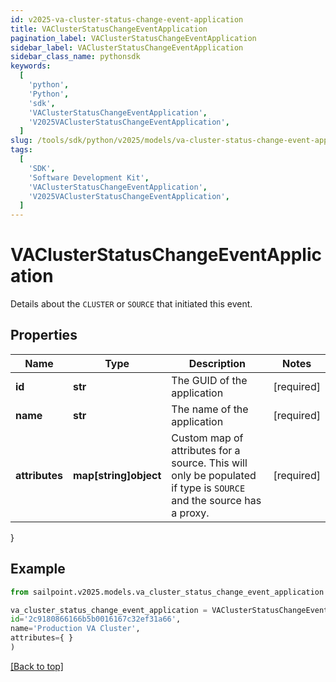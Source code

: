 ```yaml
---
id: v2025-va-cluster-status-change-event-application
title: VAClusterStatusChangeEventApplication
pagination_label: VAClusterStatusChangeEventApplication
sidebar_label: VAClusterStatusChangeEventApplication
sidebar_class_name: pythonsdk
keywords:
  [
    'python',
    'Python',
    'sdk',
    'VAClusterStatusChangeEventApplication',
    'V2025VAClusterStatusChangeEventApplication',
  ]
slug: /tools/sdk/python/v2025/models/va-cluster-status-change-event-application
tags:
  [
    'SDK',
    'Software Development Kit',
    'VAClusterStatusChangeEventApplication',
    'V2025VAClusterStatusChangeEventApplication',
  ]
---
```


# VAClusterStatusChangeEventApplication

Details about the `CLUSTER` or `SOURCE` that initiated this event.

## Properties

| Name | Type | Description | Notes |
| --- | --- | --- | --- |
| **id** | **str** | The GUID of the application | [required] |
| **name** | **str** | The name of the application | [required] |
| **attributes** | **map[string]object** | Custom map of attributes for a source. This will only be populated if type is `SOURCE` and the source has a proxy. | [required] |

}

## Example

```python
from sailpoint.v2025.models.va_cluster_status_change_event_application import VAClusterStatusChangeEventApplication

va_cluster_status_change_event_application = VAClusterStatusChangeEventApplication(
id='2c9180866166b5b0016167c32ef31a66',
name='Production VA Cluster',
attributes={ }
)

```

[[Back to top]](#)
